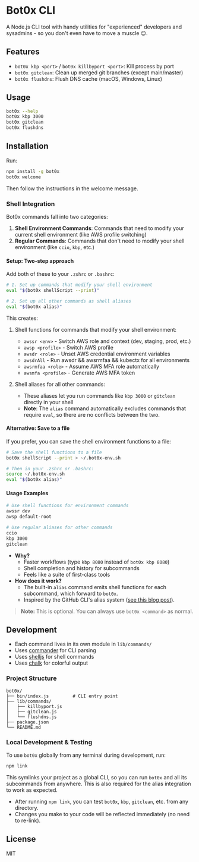 # Bot0x CLI

A Node.js CLI tool with handy utilities for "experienced" developers and sysadmins - so you don't even have to move a muscle 😉.

## Features

- `bot0x kbp <port>` / `bot0x killbyport <port>`: Kill process by port
- `bot0x gitclean`: Clean up merged git branches (except main/master)
- `bot0x flushdns`: Flush DNS cache (macOS, Windows, Linux)

## Usage

```sh
bot0x --help
bot0x kbp 3000
bot0x gitclean
bot0x flushdns
```

## Installation

Run:
```sh
npm install -g bot0x
bot0x welcome
```

Then follow the instructions in the welcome message.

### Shell Integration

Bot0x commands fall into two categories:

1. **Shell Environment Commands**: Commands that need to modify your current shell environment (like AWS profile switching)
2. **Regular Commands**: Commands that don't need to modify your shell environment (like `ccio`, `kbp`, etc.)

#### Setup: Two-step approach

Add both of these to your `.zshrc` or `.bashrc`:

```sh
# 1. Set up commands that modify your shell environment
eval "$(bot0x shellScript --print)"

# 2. Set up all other commands as shell aliases
eval "$(bot0x alias)"
```

This creates:

1. Shell functions for commands that modify your shell environment:
   - `awssr <env>` - Switch AWS role and context (dev, staging, prod, etc.)
   - `awsp <profile>` - Switch AWS profile
   - `awsdr <role>` - Unset AWS credential environment variables
   - `awsdrAll` - Run awsdr && awsrmfaa && kubectx for all environments
   - `awsrmfaa <role>` - Assume AWS MFA role automatically
   - `awsmfa <profile>` - Generate AWS MFA token

2. Shell aliases for all other commands:
   - These aliases let you run commands like `kbp 3000` or `gitclean` directly in your shell
   - **Note**: The `alias` command automatically excludes commands that require `eval`, so there are no conflicts between the two.

#### Alternative: Save to a file

If you prefer, you can save the shell environment functions to a file:

```sh
# Save the shell functions to a file
bot0x shellScript --print > ~/.bot0x-env.sh

# Then in your .zshrc or .bashrc:
source ~/.bot0x-env.sh
eval "$(bot0x alias)"
```

#### Usage Examples

```sh
# Use shell functions for environment commands
awssr dev
awsp default-root

# Use regular aliases for other commands
ccio
kbp 3000
gitclean
```

- **Why?**
  - Faster workflows (type `kbp 8080` instead of `bot0x kbp 8080`)
  - Shell completion and history for subcommands
  - Feels like a suite of first-class tools
- **How does it work?**
  - The built-in `alias` command emits shell functions for each subcommand, which forward to `bot0x`.
  - Inspired by the GitHub CLI's alias system ([see this blog post][builder-blog]).

> **Note:** This is optional. You can always use `bot0x <command>` as normal.


## Development

- Each command lives in its own module in `lib/commands/`
- Uses [commander](https://www.npmjs.com/package/commander) for CLI parsing
- Uses [shelljs](https://www.npmjs.com/package/shelljs) for shell commands
- Uses [chalk](https://www.npmjs.com/package/chalk) for colorful output

### Project Structure

```
bot0x/
├── bin/index.js         # CLI entry point
├── lib/commands/
│   ├── killbyport.js
│   ├── gitclean.js
│   └── flushdns.js
├── package.json
└── README.md
```

### Local Development & Testing

To use `bot0x` globally from any terminal during development, run:

```sh
npm link
```

This symlinks your project as a global CLI, so you can run `bot0x` and all its subcommands from anywhere. This is also required for the alias integration to work as expected.

- After running `npm link`, you can test `bot0x`, `kbp`, `gitclean`, etc. from any directory.
- Changes you make to your code will be reflected immediately (no need to re-link).

## License

MIT

<!-- Reference-style links -->

[copilot-cli]: https://github.com/orgs/community/discussions/86354
[builder-blog]: https://www.builder.io/blog/github-copilot-cli-first-look
